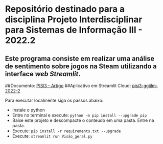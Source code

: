 # **Repositório destinado para a disciplina Projeto Interdisciplinar para Sistemas de Informação III - 2022.2**

## Este programa consiste em realizar uma análise de sentimento sobre jogos na Steam utilizando a interface _web Streamlit_.

##Documento: [PISI3 - Artigo](https://docs.google.com/document/d/151L1pRvdYTNYcvONrVlpuCh6-HuasvvWEu3KfF5aM-4)
##Aplicativo em Streamlit Cloud: [pisi3-ggjjlm-2022-2](https://pisi3-ggjjlm-2022-2.streamlit.app/)

Para executar localmente siga os passos abaixo:
- Instale o python
- Entre no terminal e execute: ``python -m pip install --upgrade pip``
- Baixe este projeto e descompacte o conteudo em uma pasta. Entre na pasta.
- Execute: ``pip install -r requirements.txt --upgrade``
- Execute: ``streamlit run Visão_geral.py``
